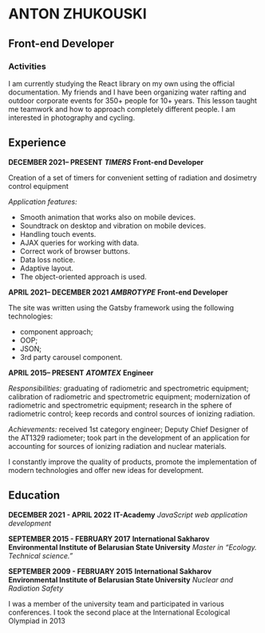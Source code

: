 # ANTON ZHUKOUSKI
## Front-end Developer
### Activities

I am currently studying the React library on my own using the official documentation.
My friends and I have been organizing water rafting and outdoor corporate events for 350+ people for 10+ years. This lesson taught me teamwork and how to approach completely different people.
I am interested in photography and cycling.

## Experience

**DECEMBER 2021– PRESENT**
***TIMERS***
**Front-end Developer**

Creation of a set of timers for convenient setting of radiation and dosimetry control equipment

*Application features:*

 - Smooth animation that works also on mobile devices.
 - Soundtrack on desktop and vibration on mobile devices.
 - Handling touch events.
 - AJAX queries for working with data.
 - Correct work of browser buttons.
 - Data loss notice.
 - Adaptive layout.
 - The object-oriented approach is used.

**APRIL 2021– DECEMBER 2021**
***AMBROTYPE***
**Front-end Developer**

The site was written using the Gatsby framework using the following technologies:
- component approach;
- OOP;
- JSON;
- 3rd party carousel component.

**APRIL 2015– PRESENT**
***ATOMTEX***
**Engineer**

*Responsibilities:*
graduating of radiometric and spectrometric equipment;
calibration of radiometric and spectrometric equipment;
modernization of radiometric and spectrometric equipment;
research in the sphere of radiometric control;
keep records and control sources of ionizing radiation.

*Achievements:*
received 1st category engineer;
Deputy Chief Designer of the AT1329 radiometer;
took part in the development of an application for accounting for sources of ionizing radiation and nuclear materials.

I constantly improve the quality of products, promote the implementation of modern technologies and offer new ideas for development.

## Education

**DECEMBER 2021 - APRIL 2022**
**IT-Academy**
*JavaScript web application development*

**SEPTEMBER 2015 - FEBRUARY 2017**
**International Sakharov Environmental
Institute of Belarusian State University**
*Master in “Ecology. Technical science.”*

**SEPTEMBER 2009 - FEBRUARY 2015**
**International Sakharov Environmental
Institute of Belarusian State University**
*Nuclear and Radiation Safety*

I was a member of the university team and participated in various conferences.
I took the second place at the International Ecological Olympiad in 2013